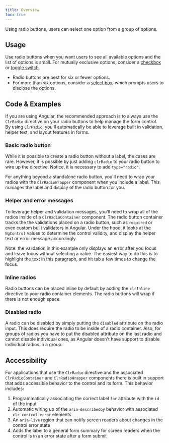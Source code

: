 ```yaml
---
title: Overview
toc: true
---
```


Using radio buttons, users can select one option from a group of options.

## Usage

Use radio buttons when you want users to see all available options and the list of options is small. For mutually exclusive options, consider a [checkbox](/components/checkbox) or [toggle switch](/components/toggle).

- Radio buttons are best for six or fewer options.
- For more than six options, consider a [select box](/components/select), which prompts users to disclose the options.

## Code & Examples

If you are using Angular, the recommended approach is to always use the `ClrRadio` directive on your radio buttons to help manage the form control. By using `ClrRadio`, you'll automatically be able to leverage built in validation, helper text, and layout features in forms.

### Basic radio button

While it is possible to create a radio button without a label, the cases are rare. However, it is possible by just adding `clrRadio` to your radio button to wire up the directive. Notice, it is necessary to add `type="radio"`.

For anything beyond a standalone radio button, you'll need to wrap your radios with the `ClrRadioWrapper` component when you include a label. This manages the label and display of the radio button for you.

<doc-demo src="/demos/radio/basic-ng.html" demo="/demos/radio/basic-css.html"></doc-demo>

### Helper and error messages

To leverage helper and validation messages, you'll need to wrap all of the radios inside of a `ClrRadioContainer` component. The radio button container tracks the the validations placed on a radio button, such as `required` or even custom built validators in Angular. Under the hood, it looks at the `NgControl` values to determine the control validity, and display the helper text or error message accordingly.

Note: the validation in this example only displays an error after you focus and leave focus without selecting a value. The easiest way to do this is to highlight the text in this paragraph, and hit tab a few times to change the focus.

<doc-demo src="/demos/radio/helper-ng.html" demo="/demos/radio/helper-css.html"></doc-demo>

### Inline radios

Radio buttons can be placed inline by default by adding the `clrInline` directive to your radio container elements. The radio buttons will wrap if there is not enough space.

<doc-demo src="/demos/radio/inline-ng.html" demo="/demos/radio/inline-css.html"></doc-demo>

### Disabled radio

A radio can be disabled by simply putting the `disabled` attribute on the radio input. This does require the radio to be inside of a radio container. Also, for groups of radios you have to put the disabled attribute on the last radio and cannot disable individual ones, as Angular doesn't have support to disable individual radios in a group.

<doc-demo src="/demos/radio/disabled-ng.html" demo="/demos/radio/disabled-css.html"></doc-demo>

## Accessibility

For applications that use the `ClrRadio` directive and the associated `ClrRadioContainer` and `ClrRadioWrapper` components there is built in support that adds accessible behavior to the control and its form. This behavior includes:

1. Programmatically associating the correct label `for` attribute with the `id` of the input
2. Automatic wiring up of the `aria-describedby` behavior with associated `clr-control-error` elements
3. An `aria-live` region that can notify screen readers about changes in the control error state
4. Adds the label to a general form summary for screen readers when the control is in an error state after a form submit
